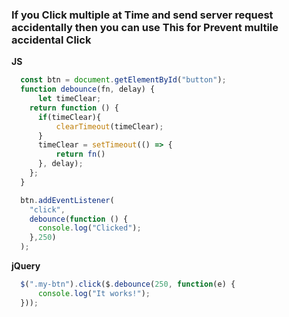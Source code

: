 ### If you Click multiple at Time and send server request __accidentally__  then you can use This for Prevent multile __accidental Click__
__JS__
```javascript
  const btn = document.getElementById("button");
  function debounce(fn, delay) {
      let timeClear;
    return function () {
      if(timeClear){
          clearTimeout(timeClear);
      }
      timeClear = setTimeout(() => {
          return fn()
      }, delay);
    };
  }

  btn.addEventListener(
    "click",
    debounce(function () {
      console.log("Clicked");
    },250)
  );
```

__jQuery__
```javascript
  $(".my-btn").click($.debounce(250, function(e) {
      console.log("It works!");
  }));
```
